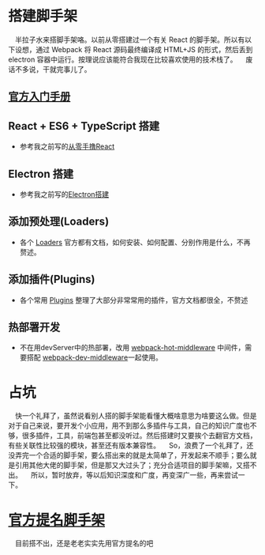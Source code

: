 # 搭建脚手架
&emsp;半拉子水来搭脚手架咯。以前从零搭建过一个有关 React 的脚手架。所以有以下设想，通过 Webpack 将 React 源码最终编译成 HTML+JS 的形式，然后丢到 electron 容器中运行。按理说应该能符合我现在比较喜欢使用的技术栈了。
&emsp;废话不多说，干就完事儿了。

## [官方入门手册](https://www.webpackjs.com/guides/)
## React + ES6 + TypeScript 搭建
* 参考我之前写的[从零手撸React](../前端技术/React/从零手撸React/从零手撸React.md)

## Electron 搭建
* 参考我之前写的[Electron搭建](./Electron/Electron搭建.md)

## 添加预处理(Loaders)
* 各个 [Loaders](https://www.webpackjs.com/loaders/) 官方都有文档，如何安装、如何配置、分别作用是什么，不再赘述。

## 添加插件(Plugins)
* 各个常用 [Plugins](https://www.webpackjs.com/plugins) 整理了大部分非常常用的插件，官方文档都很全，不赘述

## 热部署开发
* 不在用devServer中的热部署，改用 [webpack-hot-middleware](https://github.com/webpack-contrib/webpack-hot-middleware)
中间件，需要搭配 [webpack-dev-middleware](https://webpack.js.org/guides/development/#webpack-dev-middleware)一起使用。


# 占坑
&emsp;快一个礼拜了，虽然说看别人搭的脚手架能看懂大概啥意思为啥要这么做。但是对于自己来说，要开发个小应用，用不到那么多插件与工具，自己的知识广度也不够，很多插件，工具，前端包甚至都没听过。然后搭建时又要挨个去翻官方文档，有些关联性比较强的模块，甚至还有版本兼容性。
&emsp;So，浪费了一个礼拜了，还没弄完一个合适的脚手架，要么搭出来的就是太简单了，开发起来不顺手；要么就是引用其他大佬的脚手架，但是那又大过头了；充分合适项目的脚手架嘛，又搭不出。
&emsp;所以，暂时放弃，等以后知识深度和广度，再变深广一些，再来尝试一下。

# [官方提名脚手架](https://github.com/electron-react-boilerplate/electron-react-boilerplate)
&emsp;目前搭不出，还是老老实实先用官方提名的吧
